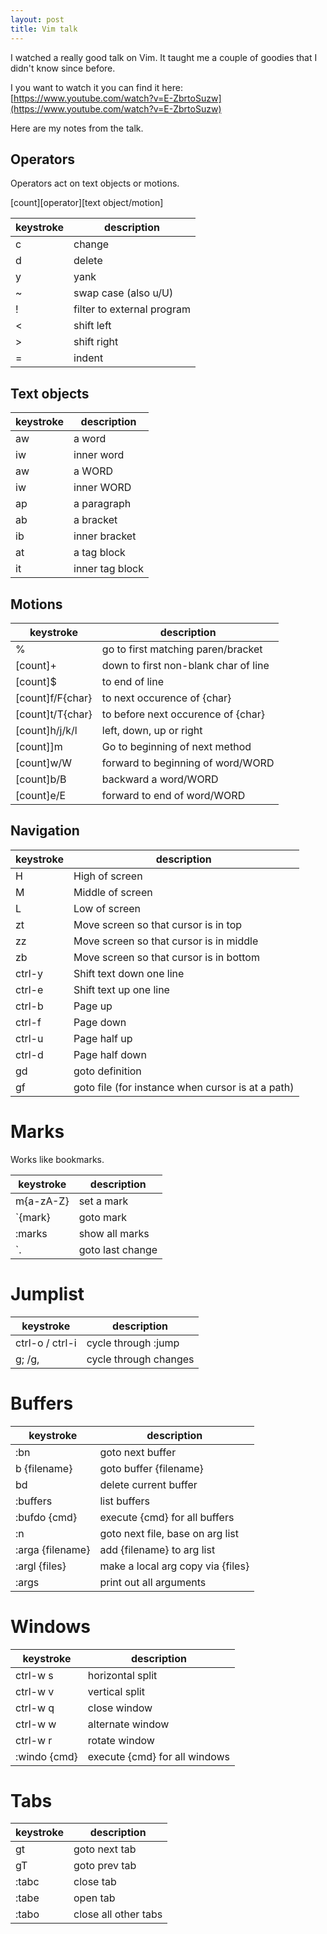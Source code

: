 ```yaml
---
layout: post
title: Vim talk
---
```


I watched a really good talk on Vim. It taught me a couple of 
goodies that I didn't know since before. 

I you want to watch it you can find it here:
[https://www.youtube.com/watch?v=E-ZbrtoSuzw](https://www.youtube.com/watch?v=E-ZbrtoSuzw)

Here are my notes from the talk.

## Operators

Operators act on text objects or motions.

[count][operator][text object/motion]

| keystroke | description |
|-----------|-------------|
| c | change |
| d | delete |
| y | yank |
| ~ | swap case (also u/U) |
| ! | filter to external program |
| < | shift left |
| > | shift right |
| = | indent |

## Text objects

| keystroke | description |
|-----------|-------------|
| aw | a word |
| iw | inner word |
| aw | a WORD |
| iw | inner WORD |
| ap | a paragraph |
| ab | a bracket |
| ib | inner bracket |
| at | a tag block |
| it | inner tag block |

## Motions

| keystroke | description |
|-----------|-------------|
| % | go to first matching paren/bracket |
| [count]+ | down to first non-blank char of line |
| [count]$ | to end of line |
| [count]f/F{char} | to next occurence of {char} |
| [count]t/T{char} | to before next occurence of {char} |
| [count]h/j/k/l | left, down, up or right |
| [count]]m | Go to beginning of next method |
| [count]w/W | forward to beginning of word/WORD |
| [count]b/B | backward a word/WORD |
| [count]e/E | forward to end of word/WORD |

## Navigation

| keystroke | description |
|-----------|-------------|
| H | High of screen |
| M | Middle of screen |
| L | Low of screen |
| zt | Move screen so that cursor is in top |
| zz | Move screen so that cursor is in middle |
| zb | Move screen so that cursor is in bottom |
| ctrl-y | Shift text down one line |
| ctrl-e | Shift text up one line |
| ctrl-b | Page up |
| ctrl-f | Page down |
| ctrl-u | Page half up |
| ctrl-d | Page half down |
| gd | goto definition |
| gf | goto file (for instance when cursor is at a path) |

# Marks

Works like bookmarks. 

| keystroke | description |
|-----------|-------------|
| m{a-zA-Z} | set a mark |
| `{mark} | goto mark |
| :marks| show all marks |
| `.| goto last change |

# Jumplist

| keystroke | description |
|-----------|-------------|
| ctrl-o / ctrl-i | cycle through :jump |
| g; /g, | cycle through changes |

# Buffers

| keystroke | description |
|-----------|-------------|
| :bn | goto next buffer |
| b {filename} | goto buffer {filename} |
| bd | delete current buffer |
| :buffers | list buffers |
| :bufdo {cmd} | execute {cmd} for all buffers |
| :n | goto next file, base on arg list |
| :arga {filename} | add {filename} to arg list |
| :argl {files} | make a local arg copy via {files} |
| :args | print out all arguments |

# Windows

| keystroke | description |
|-----------|-------------|
| ctrl-w s | horizontal split |
| ctrl-w v | vertical split |
| ctrl-w q | close window |
| ctrl-w w | alternate window |
| ctrl-w r | rotate window |
| :windo {cmd} | execute {cmd} for all windows |

# Tabs

| keystroke | description |
|-----------|-------------|
| gt | goto next tab |
| gT | goto prev tab |
| :tabc | close tab |
| :tabe | open tab |
| :tabo | close all other tabs |
